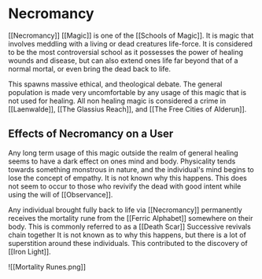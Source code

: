 # Necromancy
[[Necromancy]] [[Magic]] is one of the [[Schools of Magic]]. It is magic that involves meddling with a living or dead creatures life-force. It is considered to be the most controversial school as it possesses the power of healing wounds and disease, but can also extend ones life far beyond that of a normal mortal, or even bring the dead back to life.

This spawns massive ethical, and theological debate. The general population is made very uncomfortable by any usage of this magic that is not used for healing. All non healing magic is considered a crime in [[Laenwalde]], [[The Glassius Reach]], and [[The Free Cities of Alderun]].

## Effects of Necromancy on a User
Any long term usage of this magic outside the realm of general healing seems to have a dark effect on ones mind and body. Physicality tends towards something monstrous in nature, and the individual's mind begins to lose the concept of empathy. It is not known why this happens. This does not seem to occur to those who revivify the dead with good intent while using the will of [[Observance]].

Any individual brought fully back to life via [[Necromancy]] permanently receives the mortality rune from the [[Ferric Alphabet]] somewhere on their body. This is commonly referred to as a [[Death Scar]] Successive revivals chain together It is not known as to why this happens, but there is a lot of superstition around these individuals. This contributed to the discovery of [[Iron Light]].

![[Mortality Runes.png]]